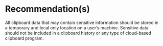 # Recommendation(s)

All clipboard data that may contain sensitive information should be stored in a temporary and local only location on a user’s machine. Sensitive data should not be included in a clipboard history or any type of cloud-based clipboard program.

